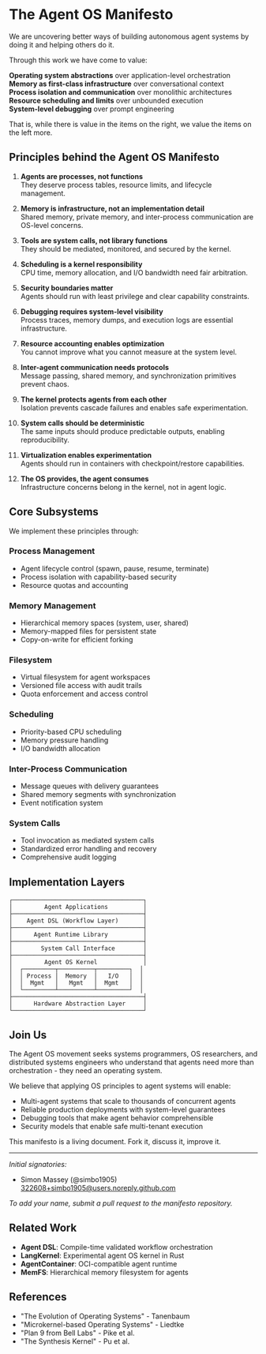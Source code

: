 # The Agent OS Manifesto

We are uncovering better ways of building autonomous agent systems by doing it and helping others do it.

Through this work we have come to value:

**Operating system abstractions** over application-level orchestration  
**Memory as first-class infrastructure** over conversational context  
**Process isolation and communication** over monolithic architectures  
**Resource scheduling and limits** over unbounded execution  
**System-level debugging** over prompt engineering  

That is, while there is value in the items on the right, we value the items on the left more.

## Principles behind the Agent OS Manifesto

1. **Agents are processes, not functions**  
   They deserve process tables, resource limits, and lifecycle management.

2. **Memory is infrastructure, not an implementation detail**  
   Shared memory, private memory, and inter-process communication are OS-level concerns.

3. **Tools are system calls, not library functions**  
   They should be mediated, monitored, and secured by the kernel.

4. **Scheduling is a kernel responsibility**  
   CPU time, memory allocation, and I/O bandwidth need fair arbitration.

5. **Security boundaries matter**  
   Agents should run with least privilege and clear capability constraints.

6. **Debugging requires system-level visibility**  
   Process traces, memory dumps, and execution logs are essential infrastructure.

7. **Resource accounting enables optimization**  
   You cannot improve what you cannot measure at the system level.

8. **Inter-agent communication needs protocols**  
   Message passing, shared memory, and synchronization primitives prevent chaos.

9. **The kernel protects agents from each other**  
   Isolation prevents cascade failures and enables safe experimentation.

10. **System calls should be deterministic**  
    The same inputs should produce predictable outputs, enabling reproducibility.

11. **Virtualization enables experimentation**  
    Agents should run in containers with checkpoint/restore capabilities.

12. **The OS provides, the agent consumes**  
    Infrastructure concerns belong in the kernel, not in agent logic.

## Core Subsystems

We implement these principles through:

### Process Management
- Agent lifecycle control (spawn, pause, resume, terminate)
- Process isolation with capability-based security
- Resource quotas and accounting

### Memory Management  
- Hierarchical memory spaces (system, user, shared)
- Memory-mapped files for persistent state
- Copy-on-write for efficient forking

### Filesystem
- Virtual filesystem for agent workspaces
- Versioned file access with audit trails
- Quota enforcement and access control

### Scheduling
- Priority-based CPU scheduling
- Memory pressure handling
- I/O bandwidth allocation

### Inter-Process Communication
- Message queues with delivery guarantees
- Shared memory segments with synchronization
- Event notification system

### System Calls
- Tool invocation as mediated system calls
- Standardized error handling and recovery
- Comprehensive audit logging

## Implementation Layers

```
┌─────────────────────────────────────┐
│         Agent Applications          │
├─────────────────────────────────────┤
│    Agent DSL (Workflow Layer)       │
├─────────────────────────────────────┤
│      Agent Runtime Library          │
├─────────────────────────────────────┤
│        System Call Interface        │
├─────────────────────────────────────┤
│         Agent OS Kernel             │
│  ┌─────────┬──────────┬─────────┐  │
│  │ Process │  Memory  │   I/O   │  │
│  │  Mgmt   │   Mgmt   │  Mgmt   │  │
│  └─────────┴──────────┴─────────┘  │
├─────────────────────────────────────┤
│      Hardware Abstraction Layer     │
└─────────────────────────────────────┘
```

## Join Us

The Agent OS movement seeks systems programmers, OS researchers, and distributed systems engineers who understand that agents need more than orchestration - they need an operating system.

We believe that applying OS principles to agent systems will enable:
- Multi-agent systems that scale to thousands of concurrent agents
- Reliable production deployments with system-level guarantees  
- Debugging tools that make agent behavior comprehensible
- Security models that enable safe multi-tenant execution

This manifesto is a living document. Fork it, discuss it, improve it.

---

*Initial signatories:*
- Simon Massey (@simbo1905) <322608+simbo1905@users.noreply.github.com>

*To add your name, submit a pull request to the manifesto repository.*

## Related Work

- **Agent DSL**: Compile-time validated workflow orchestration
- **LangKernel**: Experimental agent OS kernel in Rust
- **AgentContainer**: OCI-compatible agent runtime
- **MemFS**: Hierarchical memory filesystem for agents

## References

- "The Evolution of Operating Systems" - Tanenbaum
- "Microkernel-based Operating Systems" - Liedtke
- "Plan 9 from Bell Labs" - Pike et al.
- "The Synthesis Kernel" - Pu et al.